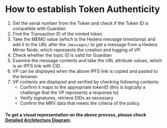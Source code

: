 # How to establish Token Authenticity

1. Get the serial number from the Token and check if the Token ID is compatible with Guardian
2. Find the Transaction ID of the minted token.
3. Take the MEMO value (which is the Hedera message timestamp) and add it to the URL after the `/messages/` to get a message from a Hedera Mirror Node, which represents the creation and logging of VP.
4. Check whether the topic ID is valid for Guardian
5. Examine the message contents and take the URL attribute values, which is an IPFS link with CID.
6. VP can be displayed when the above IPFS link is copied and pasted to the browser.
7. VP contents are displayed and verified by checking following contents:
   * Confirm it maps to the appropriate tokenID (this is logically a challenge that the VP represents a response to)
   * Verify signatures, retrieve DIDs as necessary
   * Confirm the MRV data that meets the criteria of the policy.

#### To get a visual representation on the above process, please check [Detailed Architecture Diagram](../guardian-architecture/schema-architecture.md).
